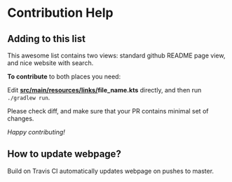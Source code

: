 # Contribution Help

## Adding to this list

This awesome list contains two views: standard github README page view, and nice website with search.

**To contribute** to both places you need:

Edit **[src/main/resources/links/](./src/main/resources/links/)file_name.kts** directly, and then run `./gradlew run`.

Please check diff, and make sure that your PR contains minimal set of changes.

*Happy contributing!*

## How to update webpage?

Build on Travis CI automatically updates webpage on pushes to master.
